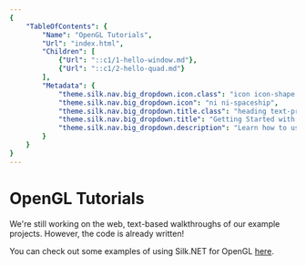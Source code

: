 ```yaml
---
{
    "TableOfContents": {
        "Name": "OpenGL Tutorials",
        "Url": "index.html",
        "Children": [
            {"Url": "::c1/1-hello-window.md"},
            {"Url": "::c1/2-hello-quad.md"}
        ],
        "Metadata": {
            "theme.silk.nav.big_dropdown.icon.class": "icon icon-shape bg-gradient-primary rounded-circle text-white",
            "theme.silk.nav.big_dropdown.icon": "ni ni-spaceship",
            "theme.silk.nav.big_dropdown.title.class": "heading text-primary mb-md-1",
            "theme.silk.nav.big_dropdown.title": "Getting Started with Silk.NET & OpenGL",
            "theme.silk.nav.big_dropdown.description": "Learn how to use Silk.NET for making basic cross-platform games and applications powered by OpenGL."
        }
    }
}
---
```


# OpenGL Tutorials

We're still working on the web, text-based walkthroughs of our example projects. However, the code is already written!

You can check out some examples of using Silk.NET for OpenGL [here](https://github.com/dotnet/Silk.NET/tree/main/examples).

